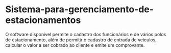 # Sistema-para-gerenciamento-de-estacionamentos
O software disponível permite o cadastro dos funcionários e de vários polos de estacionamento, além de permitir o cadastro de entrada de veículos, calcular o valor a ser cobrado ao cliente e emite um comprovante.
